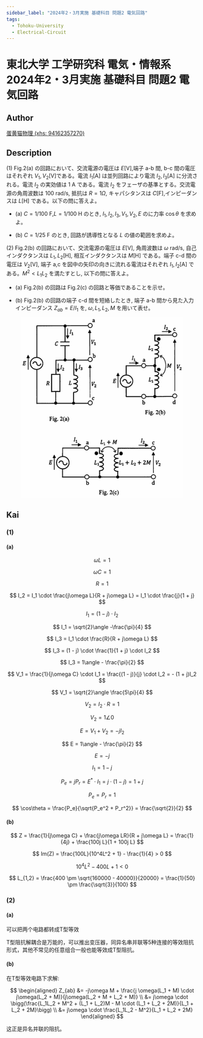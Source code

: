 ```yaml
---
sidebar_label: "2024年2・3月実施 基礎科目 問題2 電気回路"
tags:
  - Tohoku-University
  - Electrical-Circuit
---
```

# 東北大学 工学研究科 電気・情報系 2024年2・3月実施 基礎科目 問題2 電気回路

## **Author**
[蛋黄猫物理 (xhs: 94162357270)](https://www.xiaohongshu.com/user/profile/67173192000000001e009fa7?xsec_token=YBaJbvO4qazzvNUB-8gkqSwFa4usRBcKTQe93j6tfxtPw=)

## **Description**
(1) Fig.2(a) の回路において、交流電源の電圧は $E$[V],端子 a-b 間, b-c 間の電圧はそれぞれ $V_1,V_2$[V]である。電流 $I_1$[A] は並列回路により電流 $I_2,I_3$[A] に分流される。電流 $I_2$ の実効値は $1$ A である。電流 $I_2$ をフェーザの基準とする。交流電源の角周波数は $100$ rad/s, 抵抗は $R = 1 \Omega$, キャパシタンスは $C$[F],インピーダンスは $L$[H] である。以下の問に答えよ。

- (a) $C = 1/100$ F,$L = 1/100$ H のとき, $I_1,I_2,I_3,V_1,V_2,E$ のに力率 $\cos\theta$ を求めよ。
  
- (b) $C = 1/25$ F のとき, 回路が誘導性となる $L$ の値の範囲を求めよ。
  
(2) Fig.2(b) の回路において、交流電源の電圧は $E$[V], 角周波数は $\omega$ rad/s, 自己インダクタンスは $L_1,L_2$[H], 相互インダクタンスは $M$[H] である。端子 c-d 間の電圧は $V_2$[V], 端子 a,c を図中の矢印の向きに流れる電流はそれぞれ $I_1,I_2$[A] である。$M^2 < L_1L_2$ を満たすとし, 以下の問に答えよ。

- (a) Fig.2(b) の回路は Fig.2(c) の回路と等価であることを示せ。
  
- (b) Fig.2(b) の回路の端子 c-d 間を短絡したとき, 端子 a-b 間から見た入力インピーダンス $Z_{ab} = E/I_1$ を, $\omega,L_1,L_2,M$ を用いて表せ。

<figure style="text-align:center;">
  <img src="https://raw.githubusercontent.com/Myyura/the_kai_project_assets/main/kakomonn/tohoku_university/engineering/ecei_202403_kiso_2_electrical_circuit.png" width="500"/>
</figure>

## **Kai**
### (1)
#### (a)

$$
\omega L = 1
$$

$$
\omega C = 1
$$

$$
R = 1
$$

$$
I_2 = I_1 \cdot \frac{j\omega L}{R + j\omega L} = I_1 \cdot \frac{j}{1 + j}
$$

$$
I_1 = (1 - j) \cdot I_2
$$

$$
I_1 = \sqrt{2}\angle -\frac{\pi}{4}
$$

$$
I_3 = I_1 \cdot \frac{R}{R + j\omega L}
$$

$$
I_3 = (1 - j) \cdot \frac{1}{1 + j} \cdot I_2
$$

$$
I_3 = 1\angle - \frac{\pi}{2}
$$

$$
V_1 = \frac{1}{j\omega C} \cdot I_1 = \frac{(1 - j)}{j} \cdot I_2 = - (1 + j)I_2
$$

$$
V_1 = \sqrt{2}\angle \frac{5\pi}{4}
$$

$$
V_2 = I_2 \cdot R = 1
$$

$$
V_2 = 1 \angle 0
$$

$$
E = V_1 + V_2 = -jI_2
$$

$$
E = 1\angle - \frac{\pi}{2}
$$

$$
E = -j
$$

$$
I_1 = 1 - j
$$

$$
P_e = jP_r = E^* \cdot I_1 = j \cdot (1 - j) = 1+ j
$$

$$
P_e = P_r = 1
$$

$$
\cos\theta = \frac{P_e}{\sqrt{P_e^2 + P_r^2}} = \frac{\sqrt{2}}{2}
$$

#### (b)

$$
Z = \frac{1}{j\omega C} + \frac{j\omega LR}{R + j\omega L} = \frac{1}{4j} + \frac{100j L}{1 + 100j L}
$$

$$
Im(Z) = \frac{100L}{10^4L^2 + 1} - \frac{1}{4} > 0
$$

$$
10^4L^2 - 400L + 1 < 0
$$

$$
L_{1,2} = \frac{400 \pm \sqrt{160000 - 40000}}{20000} = \frac{1}{50} \pm \frac{\sqrt{3}}{100}
$$

### (2)
#### (a)
可以把两个电路都转成T型等效

T型阻抗解耦合是万能的，可以推出变压器，同异名串并联等5种连接的等效阻抗形式，其他不常见的任意组合一般也能等效成T型阻抗。

#### (b)
在T型等效电路下求解:

$$
\begin{aligned}
Z_{ab} &= -j\omega M + \frac{j \omega(L_1 + M) \cdot j\omega(L_2 + M)}{j\omega(L_2 + M + L_2 + M)} \\
&= j\omega \cdot \bigg(\frac{L_1L_2 + M^2 + (L_1 + L_2)M - M \cdot (L_1 + L_2 + 2M)}{L_1 + L_2 + 2M}\bigg) \\
&= j\omega \cdot \frac{L_1L_2 - M^2}{L_1 + L_2 + 2M}
\end{aligned}
$$

这正是异名并联的阻抗。